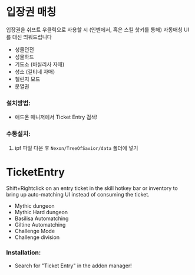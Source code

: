 # 입장권 매칭
입장권을 쉬프트 우클릭으로 사용할 시 (인벤에서, 혹은 스킬 핫키를 통해) 자동매칭 UI를 대신 띄워드립니다

* 성물던전
* 성물하드
* 기도소 (바실리사 자매)
* 성소 (길티네 자매)
* 첼린지 모드
* 분열권


### 설치방법:
* 애드온 매니저에서 Ticket Entry 검색!

### 수동설치:
1. ipf 파일 다운 후 `Nexon/TreeOfSavior/data` 폴더에 넣기

# TicketEntry
Shift+Rightclick on an entry ticket in the skill hotkey bar or inventory to bring up auto-matching UI instead of consuming the ticket.

* Mythic dungeon
* Mythic Hard dungeon
* Basilisa Automatching
* Giltine Automatching
* Challenge Mode
* Challenge division

### Installation:
* Search for "Ticket Entry" in the addon manager!